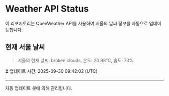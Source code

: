 
# Weather API Status

이 리포지토리는 OpenWeather API를 사용하여 서울의 날씨 정보를 자동으로 업데이트합니다.

## 현재 서울 날씨
> 서울의 현재 날씨: broken clouds, 온도: 20.98°C, 습도: 73%

⏳ 업데이트 시간: 2025-09-30 09:42:02 (UTC)

---
자동 업데이트 봇에 의해 관리됩니다.
